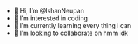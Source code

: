 - 👋 Hi, I’m @IshanNeupan
- 👀 I’m interested in coding
- 🌱 I’m currently learning every thing i can
- 💞️ I’m looking to collaborate on hmm idk

<!---
IshanNeupan/IshanNeupan is a ✨ special ✨ repository because its `README.md` (this file) appears on your GitHub profile.
You can click the Preview link to take a look at your changes.
--->
